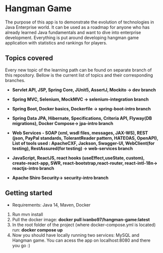 # Hangman Game 

 The purpose of this app is to demonstrate the evolution of technologies in Java Enterprise world. It can be used as a roadmap for anyone who has already learned Java fundamentals and want to dive into enterprise development. Everything is put around developing hangman game application with statistics and rankings for players.
 

## Topics covered

Every new topic of the learning path can be found on separate branch of this repository. Bellow is the current list of topics and their corresponding branches.
* **Servlet API, JSP, Spring Core, JUnit5, AssertJ, Mockito -> dev branch**

* **Spring MVC, Selenium, MockMVC -> selenium-integration branch**

* **Spring Boot, Docker basics, Dockerfile -> spring-boot-intro branch**

* **Spring Data JPA, Hibernate, Specifications, Criteria API, Flyway(DB migrations), Docker Compose-> jpa-intro branch**

* **Web Services - SOAP (xml, wsdl files, messages, JAX-WS), REST (json, PayPal standards, TolerantReader pattern, HATEOAS, OpenAPI), List of tools used : ApacheCXF, Jackson, Swagger-UI, WebClient(for testing), RestAssured(for testing) -> web-services branch**

* **JavaScript, ReactJS, react hooks (useEffect,useState, custom), create-react-app, SWR, react-bootstrap,react-router, react-intl-18n-> reactjs-intro branch**

* **Apache Shiro Security-> security-intro branch**

## Getting started

* Requirements: Java 14, Maven, Docker 

1. Run mvn install
2. Pull the docker image: **docker pull ivanbo97/hangman-game:latest**
4. In the root folder of the project (where docker-compose.yml is located) run: **docker compose up**
5. Now you should have locally running two services: MySQL and Hangman game. You can acess the app on localhost:8080 and there you go :)

